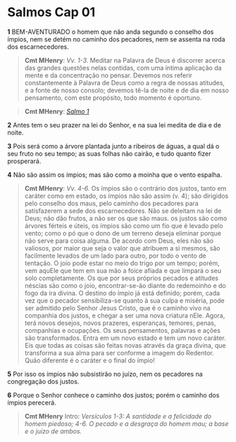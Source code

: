 # Salmos Cap 01

**1** 	BEM-AVENTURADO o homem que não anda segundo o conselho dos ímpios, nem se detém no caminho dos pecadores, nem se assenta na roda dos escarnecedores.

> **Cmt MHenry**: *Vv. 1-3.* Meditar na Palavra de Deus é discorrer acerca das grandes questões nelas contidas, com uma íntima aplicação da mente e da concentração no pensar. Devemos nos referir constantemente à Palavra de Deus como a regra de nossas atitudes, e a fonte de nosso consolo; devemos tê-la de noite e de dia em nosso pensamento, com este propósito, todo momento é oportuno.

> **Cmt MHenry**: *[Salmo 1](../19A-Sl/01.md#0)*

**2** 	Antes tem o seu prazer na lei do Senhor, e na sua lei medita de dia e de noite.

**3** 	Pois será como a árvore plantada junto a ribeiros de águas, a qual dá o seu fruto no seu tempo; as suas folhas não cairão, e tudo quanto fizer prosperará.

**4** 	Não são assim os ímpios; mas são como a moinha que o vento espalha.

> **Cmt MHenry**: *Vv. 4-6.* Os ímpios são o contrário dos justos, tanto em caráter como em estado, os ímpios não são assim (v. 4); são dirigidos pelo conselho dos maus, pelo caminho dos pecadores para satisfazerem a sede dos escarnecedores. Não se deleitam na lei de Deus; não dão frutos, a não ser os que são maus. os justos são como árvores férteis e úteis, os ímpios são como um fio que é levado pelo vento; como o pó que o dono de um terreno deseja eliminar porque não serve para coisa alguma. De acordo com Deus, eles não são valiosos, por maior que seja o valor que atribuem a si mesmos, são facilmente levados de um lado para outro, por todo o vento de tentação. O joio pode estar no meio do trigo por um tempo; porém, vem aquEle que tem em sua mão a foice afiada e que limpará o seu solo completamente. Os que por seus próprios pecados e atitudes néscias são como o joio, encontrar-se-ão diante do redemoinho e do fogo da ira divina. O destino do ímpio já está definido; porém, cada vez que o pecador sensibiliza-se quanto à sua culpa e miséria, pode ser admitido pelo Senhor Jesus Cristo, que é o caminho vivo na companhia dos justos, e chegar a ser uma nova criatura nEle. Agora, terá novos desejos, novos prazeres, esperanças, temores, penas, companhias e ocupações. Os seus pensamentos, palavras e ações são transformados. Entra em um novo estado e tem um novo caráter. Eis que todas as coisas são feitas novas através da graça divina, que transforma a sua alma para ser conforme a imagem do Redentor. Quão diferente é o caráter e o final do ímpio!

**5** 	Por isso os ímpios não subsistirão no juízo, nem os pecadores na congregação dos justos.

**6** 	Porque o Senhor conhece o caminho dos justos; porém o caminho dos ímpios perecerá.


> **Cmt MHenry** Intro: *Versículos 1-3: A santidade e a felicidade do homem piedoso; 4-6. O pecado e a desgraça do homem mau; a base e o juízo de ambos.*
